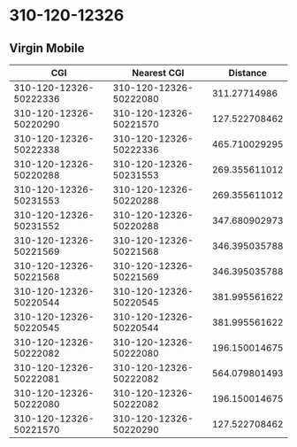 # 310-120-12326
## Virgin Mobile


| CGI | Nearest CGI | Distance |
|-----|-------------|----------|
| 310-120-12326-50222336 | 310-120-12326-50222080 | 311.27714986 |
| 310-120-12326-50220290 | 310-120-12326-50221570 | 127.522708462 |
| 310-120-12326-50222338 | 310-120-12326-50222336 | 465.710029295 |
| 310-120-12326-50220288 | 310-120-12326-50231553 | 269.355611012 |
| 310-120-12326-50231553 | 310-120-12326-50220288 | 269.355611012 |
| 310-120-12326-50231552 | 310-120-12326-50220288 | 347.680902973 |
| 310-120-12326-50221569 | 310-120-12326-50221568 | 346.395035788 |
| 310-120-12326-50221568 | 310-120-12326-50221569 | 346.395035788 |
| 310-120-12326-50220544 | 310-120-12326-50220545 | 381.995561622 |
| 310-120-12326-50220545 | 310-120-12326-50220544 | 381.995561622 |
| 310-120-12326-50222082 | 310-120-12326-50222080 | 196.150014675 |
| 310-120-12326-50222081 | 310-120-12326-50222082 | 564.079801493 |
| 310-120-12326-50222080 | 310-120-12326-50222082 | 196.150014675 |
| 310-120-12326-50221570 | 310-120-12326-50220290 | 127.522708462 |
